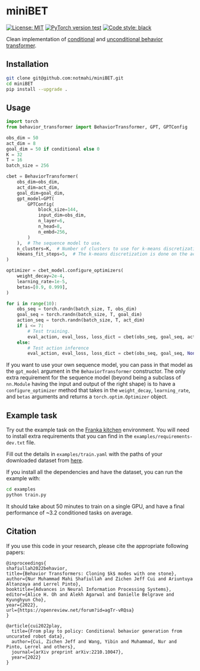 # miniBET
[![License: MIT](https://img.shields.io/badge/License-MIT-yellow.svg)](https://opensource.org/licenses/MIT)
[![PyTorch version test](https://github.com/notmahi/miniBET/workflows/PyTorch%20version%20tests/badge.svg)](https://github.com/pytorch/ignite/actions)
[![Code style: black](https://img.shields.io/badge/code%20style-black-000000.svg)](https://github.com/psf/black)

Clean implementation of [conditional](https://play-to-policy.github.io) and [unconditional behavior transformer](https://mahis.life/bet).


## Installation
```bash
git clone git@github.com:notmahi/miniBET.git
cd miniBET
pip install --upgrade .
```

## Usage
```python
import torch
from behavior_transformer import BehaviorTransformer, GPT, GPTConfig

obs_dim = 50
act_dim = 8
goal_dim = 50 if conditional else 0
K = 32
T = 16
batch_size = 256

cbet = BehaviorTransformer(
    obs_dim=obs_dim,
    act_dim=act_dim,
    goal_dim=goal_dim,
    gpt_model=GPT(
        GPTConfig(
            block_size=144,
            input_dim=obs_dim,
            n_layer=6,
            n_head=8,
            n_embd=256,
        )
    ),  # The sequence model to use.
    n_clusters=K,  # Number of clusters to use for k-means discretization.
    kmeans_fit_steps=5,  # The k-means discretization is done on the actions seen in the first kmeans_fit_steps.
)

optimizer = cbet_model.configure_optimizers(
    weight_decay=2e-4,
    learning_rate=1e-5,
    betas=[0.9, 0.999],
)

for i in range(10):
    obs_seq = torch.randn(batch_size, T, obs_dim)
    goal_seq = torch.randn(batch_size, T, goal_dim)
    action_seq = torch.randn(batch_size, T, act_dim)
    if i <= 7:
        # Test training.
        eval_action, eval_loss, loss_dict = cbet(obs_seq, goal_seq, action_seq)
    else:
        # Test action inference
        eval_action, eval_loss, loss_dict = cbet(obs_seq, goal_seq, None)
```

If you want to use your own sequence model, you can pass in that model as the `gpt_model` argument in the `BehaviorTransformer` constructor. The only extra requirement for the sequence model (beyond being a subclass of `nn.Module` having the input and output of the right shape) is to have a `configure_optimizer` method that takes in the `weight_decay`, `learning_rate`, and `betas` arguments and returns a `torch.optim.Optimizer` object.

## Example task
Try out the example task on the [Franka kitchen](https://robotics.farama.org/envs/franka_kitchen/) environment. You will need to install extra requirements that you can find in the `examples/requirements-dev.txt` file.

Fill out the details in `examples/train.yaml` with the paths of your downloaded dataset from [here](https://osf.io/983qz/).

If you install all the dependencies and have the dataset, you can run the example with:
```bash
cd examples
python train.py
```
It should take about 50 minutes to train on a single GPU, and have a final performance of ~3.2 conditioned tasks on average.

## Citation
If you use this code in your research, please cite the appropriate following papers:

```
@inproceedings{
shafiullah2022behavior,
title={Behavior Transformers: Cloning $k$ modes with one stone},
author={Nur Muhammad Mahi Shafiullah and Zichen Jeff Cui and Ariuntuya Altanzaya and Lerrel Pinto},
booktitle={Advances in Neural Information Processing Systems},
editor={Alice H. Oh and Alekh Agarwal and Danielle Belgrave and Kyunghyun Cho},
year={2022},
url={https://openreview.net/forum?id=agTr-vRQsa}
}

@article{cui2022play,
  title={From play to policy: Conditional behavior generation from uncurated robot data},
  author={Cui, Zichen Jeff and Wang, Yibin and Muhammad, Nur and Pinto, Lerrel and others},
  journal={arXiv preprint arXiv:2210.10047},
  year={2022}
}
```